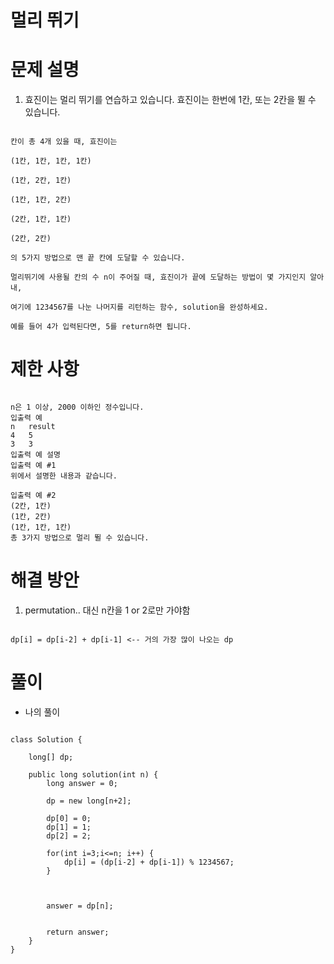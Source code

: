 # 멀리 뛰기

# 문제 설명

1. 효진이는 멀리 뛰기를 연습하고 있습니다. 효진이는 한번에 1칸, 또는 2칸을 뛸 수 있습니다.

```

칸이 총 4개 있을 때, 효진이는

(1칸, 1칸, 1칸, 1칸)

(1칸, 2칸, 1칸)

(1칸, 1칸, 2칸)

(2칸, 1칸, 1칸)

(2칸, 2칸)

의 5가지 방법으로 맨 끝 칸에 도달할 수 있습니다.

멀리뛰기에 사용될 칸의 수 n이 주어질 때, 효진이가 끝에 도달하는 방법이 몇 가지인지 알아내,

여기에 1234567를 나눈 나머지를 리턴하는 함수, solution을 완성하세요.

예를 들어 4가 입력된다면, 5를 return하면 됩니다.

```

# 제한 사항

```

n은 1 이상, 2000 이하인 정수입니다.
입출력 예
n	result
4	5
3	3
입출력 예 설명
입출력 예 #1
위에서 설명한 내용과 같습니다.

입출력 예 #2
(2칸, 1칸)
(1칸, 2칸)
(1칸, 1칸, 1칸)
총 3가지 방법으로 멀리 뛸 수 있습니다.

```

# 해결 방안

1. permutation.. 대신 n칸을 1 or 2로만 가야함

```

dp[i] = dp[i-2] + dp[i-1] <-- 거의 가장 많이 나오는 dp

```

# 풀이

- 나의 풀이

```

class Solution {
    
    long[] dp;
    
    public long solution(int n) {
        long answer = 0;
        
        dp = new long[n+2];
        
        dp[0] = 0;
        dp[1] = 1;
        dp[2] = 2;
        
        for(int i=3;i<=n; i++) {
            dp[i] = (dp[i-2] + dp[i-1]) % 1234567;
        }
        
        
        
        answer = dp[n];
        
        
        return answer;
    }
}

```